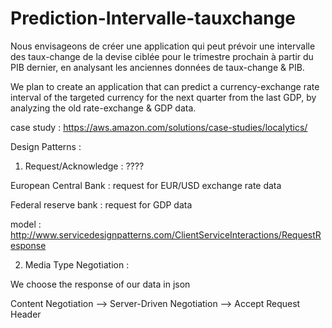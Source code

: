 # Prediction-Intervalle-tauxchange


Nous envisageons de créer une application qui peut prévoir une intervalle des taux-change de la devise ciblée pour le trimestre prochain à partir du PIB dernier, en analysant les anciennes données de taux-change & PIB.


We plan to create an application that can predict a currency-exchange rate interval of the targeted currency for the next quarter from the last GDP, by analyzing the old rate-exchange & GDP data.



case study :
https://aws.amazon.com/solutions/case-studies/localytics/




Design Patterns :

1. Request/Acknowledge : ????

European Central Bank : request for EUR/USD exchange rate data

Federal reserve bank : request for GDP data

model : http://www.servicedesignpatterns.com/ClientServiceInteractions/RequestResponse

2. Media Type Negotiation :

We choose the response of our data in json

Content Negotiation --> Server-Driven Negotiation --> Accept Request Header
